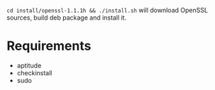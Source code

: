 `cd install/openssl-1.1.1h && ./install.sh` will download OpenSSL sources,
build deb package and install it.

# Requirements
* aptitude
* checkinstall
* sudo
